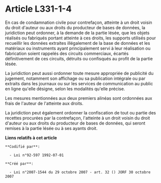 # Article L331-1-4

En cas de condamnation civile pour contrefaçon, atteinte à un droit voisin du droit d'auteur ou aux droits du producteur de
bases de données, la juridiction peut ordonner, à la demande de la partie lésée, que les objets réalisés ou fabriqués portant
atteinte à ces droits, les supports utilisés pour recueillir les données extraites illégalement de la base de données et les
matériaux ou instruments ayant principalement servi à leur réalisation ou fabrication soient rappelés des circuits
commerciaux, écartés définitivement de ces circuits, détruits ou confisqués au profit de la partie lésée.

La juridiction peut aussi ordonner toute mesure appropriée de publicité du jugement, notamment son affichage ou sa
publication intégrale ou par extraits dans les journaux ou sur les services de communication au public en ligne qu'elle
désigne, selon les modalités qu'elle précise.

Les mesures mentionnées aux deux premiers alinéas sont ordonnées aux frais de l'auteur de l'atteinte aux droits.

La juridiction peut également ordonner la confiscation de tout ou partie des recettes procurées par la contrefaçon,
l'atteinte à un droit voisin du droit d'auteur ou aux droits du producteur de bases de données, qui seront remises à la
partie lésée ou à ses ayants droit.

**Liens relatifs à cet article**

	**Codifié par**:

	  - Loi n°92-597 1992-07-01

	**Créé par**:

	  - Loi n°2007-1544 du 29 octobre 2007 - art. 32 () JORF 30 octobre 2007
